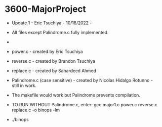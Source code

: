 # 3600-MajorProject

- Update 1 - Eric Tsuchiya - 10/18/2022 -
-   All files except Palindrome.c fully implemented.
-   
-   power.c - created by Eric Tsuchiya
-   reverse.c - created by Brandon Tsuchiya
-   replace.c - created by Sahardeed Ahmed
-   Palindrome.c (case sensitive) - created by Nicolas Hidalgo Rotunno - still in work.

- The makefile would work but Palindrome prevents compilation.

- TO RUN WITHOUT Palindrome.c, enter: gcc major1.c power.c reverse.c replace.c -o binops -lm
- ./binops
